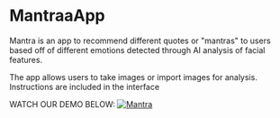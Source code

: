 # MantraaApp
Mantra is an app to recommend different quotes or "mantras" to users based off of different emotions detected through AI analysis of facial features.

The app allows users to take images or import images for analysis. Instructions are included in the interface

WATCH OUR DEMO BELOW:
[![Mantra](https://i.imgur.com/6aId7Sb.png)](https://www.youtube.com/watch?v=kOLhmTb6FY0&ab_channel=shahryardurrani "Mantra App")
